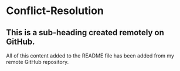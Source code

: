 # Conflict-Resolution

## This is a sub-heading created remotely on GitHub.

All of this content added to the README file has been added from my remote GitHub repository.
